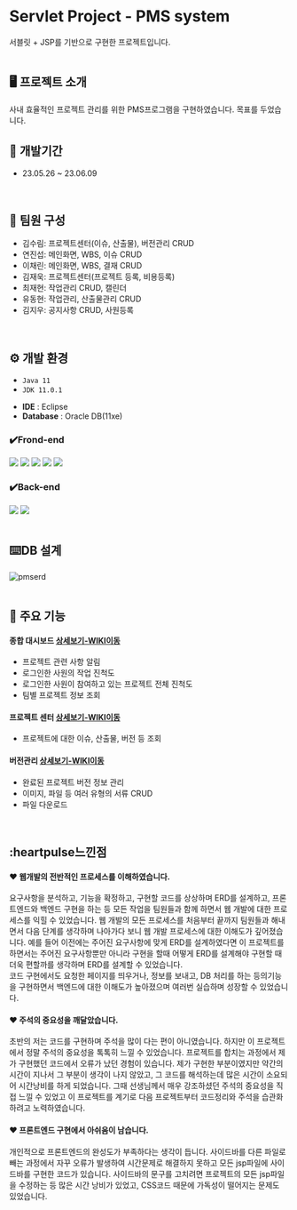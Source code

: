 # Servlet Project - PMS system
서블릿 + JSP를 기반으로 구현한 프로젝트입니다.  
<br/>

## 🖥 프로젝트 소개
사내 효율적인 프로젝트 관리를 위한 PMS프로그램을 구현하였습니다.
목표를 두었습니다.
<br/>


## 📅 개발기간
* 23.05.26 ~ 23.06.09  
<br/>

## :two_men_holding_hands: 팀원 구성
 - 김수림: 프로젝트센터(이슈, 산출물), 버전관리 CRUD
 - 연진섭: 메인화면, WBS, 이슈 CRUD
 - 이채린: 메인화면, WBS, 결재 CRUD
 - 김재욱: 프로젝트센터(프로젝트 등록, 비용등록)
 - 최재현: 작업관리 CRUD, 캘린더
 - 유동현: 작업관리, 산출물관리 CRUD
 - 김지우: 공지사항 CRUD, 사원등록  
<br/>
  
## ⚙ 개발 환경
* `Java 11`
* `JDK 11.0.1`
- **IDE** : Eclipse
- **Database** : Oracle DB(11xe)

### ✔️Frond-end
<img src="https://img.shields.io/badge/HTML-E34F26?style=for-the-badge&logo=HTML5&logoColor=white"> <img src="https://img.shields.io/badge/Css-1572B6?style=for-the-badge&logo=Css3&logoColor=white"> <img src="https://img.shields.io/badge/JavaScript-F7DF1E?style=for-the-badge&logo=JavaScript&logoColor=white"> <img src="https://img.shields.io/badge/jquery-0769AD?style=for-the-badge&logo=jquery&logoColor=white"> <img src="https://img.shields.io/badge/bootstrap-7952B3?style=for-the-badge&logo=bootstrap&logoColor=white">
### ✔️Back-end
<img src="https://img.shields.io/badge/JAVA-007396?style=for-the-badge&logo=java&logoColor=white"> <img src="https://img.shields.io/badge/oracle-F80000?style=for-the-badge&logo=oracle&logoColor=white">  
<br/>

## :keyboard:DB 설계
![pmserd](https://github.com/tnfladl9926/PMS-Servlet/assets/134984241/8e586233-5bb7-430f-9bf1-0065f15a1807)  
</br>

## 📌 주요 기능

#### 종합 대시보드 [상세보기-WIKI이동](https://github.com/tnfladl9926/PMS-Servlet/wiki/%EC%A3%BC%EC%9A%94-%EA%B8%B0%EB%8A%A5-%EC%86%8C%EA%B0%9C(%EC%A2%85%ED%95%A9-%EB%8C%80%EC%8B%9C%EB%B3%B4%EB%93%9C))
  - 프로젝트 관련 사항 알림
  - 로그인한 사원의 작업 진척도
  - 로그인한 사원이 참여하고 있는 프로젝트 전체 진척도
  - 팀별 프로젝트 정보 조회

#### 프로젝트 센터 [상세보기-WIKI이동](https://github.com/tnfladl9926/PMS-Servlet/wiki/%EC%A3%BC%EC%9A%94-%EA%B8%B0%EB%8A%A5-%EC%86%8C%EA%B0%9C(%ED%94%84%EB%A1%9C%EC%A0%9D%ED%8A%B8-%EC%84%BC%ED%84%B0))
  - 프로젝트에 대한 이슈, 산출물, 버전 등 조회

#### 버전관리 [상세보기-WIKI이동](https://github.com/tnfladl9926/PMS-Servlet/wiki/%EC%A3%BC%EC%9A%94-%EA%B8%B0%EB%8A%A5-%EC%86%8C%EA%B0%9C(%EB%B2%84%EC%A0%84-%EA%B4%80%EB%A6%AC))
  - 완료된 프로젝트 버전 정보 관리
  - 이미지, 파일 등 여러 유형의 서류 CRUD
  - 파일 다운로드  
<br/>

## :heartpulse느낀점
#### :heart:&nbsp;웹개발의 전반적인 프로세스를 이해하였습니다.
요구사항을 분석하고, 기능을 확정하고, 구현할 코드를 상상하며 ERD를 설계하고, 프론트엔드와 백엔드 구현을 하는 등 모든 작업을 팀원들과 함께 하면서 웹 개발에 대한 프로세스를 익힐 수 있었습니다. 웹 개발의 모든 프로세스를 처음부터 끝까지 팀원들과 해내면서 다음 단계를 생각하며 나아가다 보니 웹 개발 프로세스에 대한 이해도가 깊어졌습니다. 예를 들어 이전에는 주어진 요구사항에 맞게 ERD를 설계하였다면 이 프로젝트를 하면서는 주어진 요구사항뿐만 아니라 구현을 할때 어떻게 ERD를 설계해야 구현할 때 더욱 편할까를 생각하며 ERD를 설계할 수 있었습니다.  
코드 구현에서도 요청한 페이지를 띄우거나, 정보를 보내고, DB 처리를 하는 등의기능을 구현하면서 백엔드에 대한 이해도가 높아졌으며 여러번 실습하며 성장할 수 있었습니다.
<br/>
#### :heart:&nbsp;주석의 중요성을 깨달았습니다.
초반의 저는 코드를 구현하며 주석을 많이 다는 편이 아니였습니다. 하지만 이 프로젝트에서 정말 주석의 중요성을 톡톡히 느낄 수 있었습니다. 프로젝트를 합치는 과정에서 제가 구현했던 코드에서 오류가 났던 경험이 있습니다. 제가 구현한 부분이였지만 약간의 시간이 지나서 그 부분이 생각이 나지 않았고, 그 코드를 해석하는데 많은 시간이 소요되어 시간낭비를 하게 되었습니다. 그때 선생님께서 매우 강조하셨던 주석의 중요성을 직접 느낄 수 있었고 이 프로젝트를 계기로 다음 프로젝트부터 코드정리와 주석을 습관화하려고 노력하였습니다.
<br/>
#### :heart:&nbsp;프론트엔드 구현에서 아쉬움이 남습니다.
개인적으로 프론트엔드의 완성도가 부족하다는 생각이 듭니다. 사이드바를 다른 파일로 빼는 과정에서 자꾸 오류가 발생하여 시간문제로 해결하지 못하고 모든 jsp파일에 사이드바를 구현한 코드가 있습니다. 사이드바의 문구를 고치려면 프로젝트의 모든 jsp파일을 수정하는 등 많은 시간 낭비가 있었고, CSS코드 때문에 가독성이 떨어지는 문제도 있었습니다.   
<br/>
